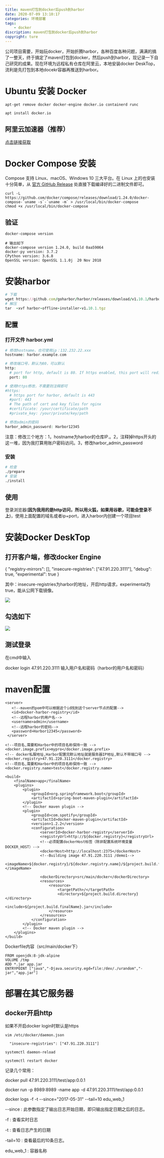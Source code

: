 ```yaml
---
title: maven打包到docker后push到harbor
date: 2020-07-09 13:10:17
categories: 环境部署
tags: 
	- docker
discription: maven打包到docker后push到harbor
copyright: ture
---
```


公司项目需要，开始玩docker，开始折腾harbor，各种百度各种问题，满满的搞了一整天，终于搞定了maven打包到docker，然后push到harbor，现记录一下自己研究的成果。现在环境为远程私有仓库在阿里云，本地安装docker DeskTop，流利是先打包到本地docekr容器再推送到harbor。

#  Ubuntu 安装 Docker

```
apt-get remove docker docker-engine docker.io containerd runc
```

```
apt install docker.io
```

## 阿里云加速器（推荐）

[点击链接获取](https://promotion.aliyun.com/ntms/act/qwbk.html?userCode=hgqku7c5)

# Docker Compose 安装

Compose 支持 Linux、macOS、Windows 10 三大平台。在 Linux 上的也安装十分简单，从 [官方 GitHub Release](https://github.com/docker/compose/releases) 处直接下载编译好的二进制文件即可。

```
curl -L https://github.com/docker/compose/releases/download/1.24.0/docker-compose-`uname -s`-`uname -m` > /usr/local/bin/docker-compose
chmod +x /usr/local/bin/docker-compose
```

## 验证

```
docker-compose version

# 输出如下
docker-compose version 1.24.0, build 0aa59064
docker-py version: 3.7.2
CPython version: 3.6.8
OpenSSL version: OpenSSL 1.1.0j  20 Nov 2018
```

# 安装harbor

```ruby
# 下载
wget https://github.com/goharbor/harbor/releases/download/v1.10.1/harbor-offline-installer-v1.10.1.tgz
# 解压
tar  -xvf harbor-offline-installer-v1.10.1.tgz
```

## 配置

### 打开文件 harbor.yml

```php
# 修改hostname，也可使用ip：132.232.22.xxx
hostname: harbor.example.com

# 修改端口号，默认为80，可以默认
http:
  # port for http, default is 80. If https enabled, this port will redirect to https port
  port: 80

# 使用https修改，不需要则注释即可
#https:
  # https port for harbor, default is 443
  #port: 443
  # The path of cert and key files for nginx
  #certificate: /your/certificate/path
  #private_key: /your/private/key/path

# 修改admin的密码
harbor_admin_password: Harbor12345
```

注意：修改三个地方：1，hostname为harbor的仓库IP.。2，注释掉https开头的这一堆，因为我打算用账户密码访问。3，修改harbor_admin_password

### 安装

```bash
# 检查
./prepare
# 安装
./install
```

## 使用

登录浏览器(**因为我用的是http访问，所以用火狐，如果用谷歌，可能会登录不上**)，使用上面配置的域名或者ip+port，进入harbor内创建一个项目test

# 安装Docker DeskTop

## 打开客户端，修改docker Engine 

{
  "registry-mirrors": [],
  "insecure-registries": ["47.91.220.3111"],
  "debug": true,
  "experimental": true
}

其中：insecure-registries为harbor的地址，开启http请求，experimental为true，能从公网下载镜像。

![](http://blog.osyun.net/20200709141834.png)

##  勾选如下

![](http://blog.osyun.net/20200709141921.png)

## 测试登录

在cmd中输入

docker login 47.91.220.3111 输入用户名和密码（harbor的用户名和密码）

# maven配置

    <server>
       <!--maven的pom中可以根据这个id找到这个server节点的配置-->  
       <id>docker-harbor-registry</id>
       <!--远程harbor的用户名-->  
       <username>admin</username>
       <!--远程harbor的密码-->  
       <password>Harbor12345</password>
     </server>
```
<!--项目名,需要和Harbor中的项目名称保持一致 -->
<docker.image.prefix>mypro</docker.image.prefix>
<!-- docker私服地址,Harbor配置完默认地址就是服务器IP地址,默认不带端口号 -->
<docker.registry>47.91.220.3111</docker.registry>
<!--项目名,需要和Harbor中的项目名称保持一致 -->
<docker.registry.name>test</docker.registry.name>
```

```
<build>
    <finalName>app</finalName>
    <plugins>
        <plugin>
            <groupId>org.springframework.boot</groupId>
            <artifactId>spring-boot-maven-plugin</artifactId>
        </plugin>
        <!-- Docker maven plugin -->
        <plugin>
            <groupId>com.spotify</groupId>
            <artifactId>docker-maven-plugin</artifactId>
            <version>1.2.2</version>
            <configuration>
                <serverId>docker-harbor-registry</serverId>
                <registryUrl>http://${docker.registry}</registryUrl>
                <!--必须配置dockerHost标签（除非配置系统环境变量DOCKER_HOST）-->
                <dockerHost>http://localhost:2375</dockerHost>
                <!--Building image 47.91.220.3111 /demo1-->
                <imageName>${docker.registry}/${docker.registry.name}/${project.build.finalName}:${project.version}</imageName>

                <dockerDirectory>src/main/docker</dockerDirectory>
                <resources>
                    <resource>
                        <targetPath>/</targetPath>
                        <directory>${project.build.directory}</directory>
                        <include>${project.build.finalName}.jar</include>
                    </resource>
                </resources>
            </configuration>
        </plugin>
        <!-- Docker maven plugin -->
    </plugins>
</build>
```

Dockerfile内容（src/main/docker下）

```
FROM openjdk:8-jdk-alpine
VOLUME /tmp
ADD *.jar app.jar
ENTRYPOINT ["java","-Djava.security.egd=file:/dev/./urandom","-jar","app.jar"]
```

# 部署在其它服务器

## docker开启http

如果不开启docker login时默认是https

```
vim /etc/docker/daemon.json

  "insecure-registries": ["47.91.220.3111"]

systemctl daemon-reload

systemctl restart docker
```



记录几个常用：

docker pull 47.91.220.3111/test/app:0.0.1

docker run -p 8989:8989 -name app -d  47.91.220.3111/test/app:0.0.1

docker logs -f -t --since="2017-05-31" --tail=10 edu_web_1

--since : 此参数指定了输出日志开始日期，即只输出指定日期之后的日志。

-f : 查看实时日志

-t : 查看日志产生的日期

-tail=10 : 查看最后的10条日志。

edu_web_1 : 容器名称